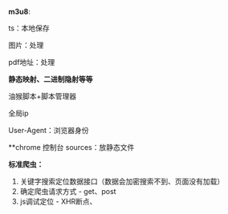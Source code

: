 **m3u8**:

ts：本地保存

图片：处理

pdf地址：处理

**静态映射、二进制隐射等等**

油猴脚本+脚本管理器



全局ip

User-Agent：浏览器身份

**chrome 控制台 sources：放静态文件

**标准爬虫：**

1. 关键字搜索定位数据接口（数据会加密搜索不到、页面没有加载）
2. 确定爬虫请求方式 - get、post
3. js调试定位 -  XHR断点、

